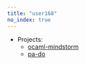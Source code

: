 ```yaml
---
title: "user168"
no_index: true
---
```


* Projects:
  * [ocaml-mindstorm](/projects/ocaml-mindstorm/)
  * [pa-do](/projects/pa-do/)